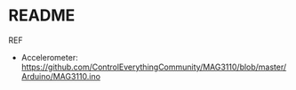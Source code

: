 # README

REF

- Accelerometer: https://github.com/ControlEverythingCommunity/MAG3110/blob/master/Arduino/MAG3110.ino

